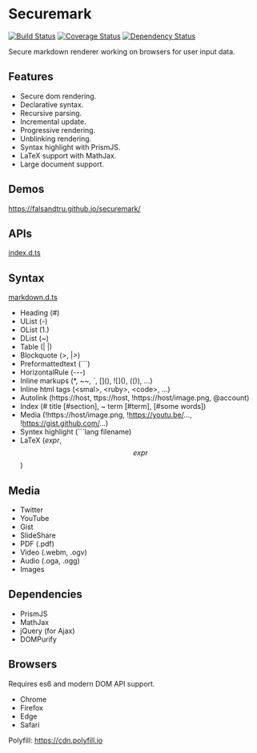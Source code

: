 # Securemark

[![Build Status](https://travis-ci.org/falsandtru/securemark.svg?branch=master)](https://travis-ci.org/falsandtru/securemark)
[![Coverage Status](https://coveralls.io/repos/falsandtru/securemark/badge.svg?branch=master&service=github)](https://coveralls.io/github/falsandtru/securemark?branch=master)
[![Dependency Status](https://gemnasium.com/falsandtru/securemark.svg)](https://gemnasium.com/falsandtru/securemark)

Secure markdown renderer working on browsers for user input data.

## Features

- Secure dom rendering.
- Declarative syntax.
- Recursive parsing.
- Incremental update.
- Progressive rendering.
- Unblinking rendering.
- Syntax highlight with PrismJS.
- LaTeX support with MathJax.
- Large document support.

## Demos

https://falsandtru.github.io/securemark/

## APIs

[index.d.ts](index.d.ts)

## Syntax

[markdown.d.ts](markdown.d.ts)

- Heading (#)
- UList (-)
- OList (1.)
- DList (~)
- Table (| |)
- Blockquote (>, |>)
- Preformattedtext (```)
- HorizontalRule (---)
- Inline markups (*, ~~, `, \[](), !\[](), (()), ...)
- Inline html tags (\<smal>, \<ruby>, \<code>, ...)
- Autolink (https://host, ttps://host, !https://host/image.png, @account)
- Index (# title [#section], ~ term [#term], [#some words])
- Media (!https://host/image.png, !https://youtu.be/..., !https://gist.github.com/...)
- Syntex highlight (```lang filename)
- LaTeX ($expr$, $$expr$$)

## Media

- Twitter
- YouTube
- Gist
- SlideShare
- PDF (.pdf)
- Video (.webm, .ogv)
- Audio (.oga, .ogg)
- Images

## Dependencies

- PrismJS
- MathJax
- jQuery (for Ajax)
- DOMPurify

## Browsers

Requires es6 and modern DOM API support.

- Chrome
- Firefox
- Edge
- Safari

Polyfill: https://cdn.polyfill.io
